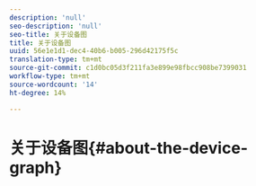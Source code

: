 ```yaml
---
description: 'null'
seo-description: 'null'
seo-title: 关于设备图
title: 关于设备图
uuid: 56e1e1d1-dec4-40b6-b005-296d42175f5c
translation-type: tm+mt
source-git-commit: c1d0bc05d3f211fa3e899e98fbcc908be7399031
workflow-type: tm+mt
source-wordcount: '14'
ht-degree: 14%

---
```



# 关于设备图{#about-the-device-graph}

